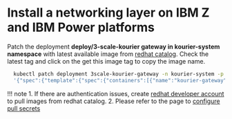 # Install a networking layer on IBM Z and IBM Power platforms

  Patch the deployment **deploy/3-scale-kourier gateway in kourier-system namespace** with latest available image from [redhat catalog](https://catalog.redhat.com/software/containers/openshift-service-mesh/proxyv2-rhel8/5d2cda455a134672890f640a). Check the latest tag and click on the get this image tag to copy the image name. 

  ```bash
    kubectl patch deployment 3scale-kourier-gateway -n kourier-system -p \
    '{"spec":{"template":{"spec":{"containers":[{"name":"kourier-gateway" "image":"<replace the proxyv2 image here>"}]}}}}'
  ```

!!! note
    1. If there are authentication issues, create [redhat developer account](developers.redhat.com/register) to pull images from redhat catalog. 
    2. Please refer to the page to [configure pull secrets](https://kubernetes.io/docs/tasks/configure-pod-container/configure-service-account/#add-imagepullsecrets-to-a-service-account)